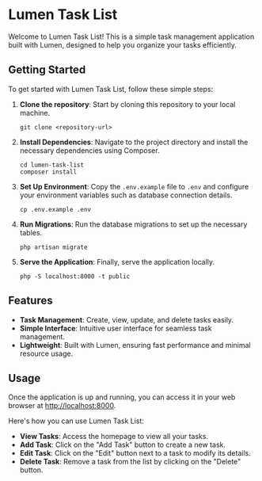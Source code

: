 # Lumen Task List

Welcome to Lumen Task List! This is a simple task management application built with Lumen, designed to help you organize your tasks efficiently.

## Getting Started

To get started with Lumen Task List, follow these simple steps:

1. **Clone the repository**: Start by cloning this repository to your local machine.

    ```
    git clone <repository-url>
    ```

2. **Install Dependencies**: Navigate to the project directory and install the necessary dependencies using Composer.

    ```
    cd lumen-task-list
    composer install
    ```

3. **Set Up Environment**: Copy the `.env.example` file to `.env` and configure your environment variables such as database connection details.

    ```
    cp .env.example .env
    ```

4. **Run Migrations**: Run the database migrations to set up the necessary tables.

    ```
    php artisan migrate
    ```

5. **Serve the Application**: Finally, serve the application locally.

    ```
    php -S localhost:8000 -t public
    ```

## Features

- **Task Management**: Create, view, update, and delete tasks easily.
- **Simple Interface**: Intuitive user interface for seamless task management.
- **Lightweight**: Built with Lumen, ensuring fast performance and minimal resource usage.

## Usage

Once the application is up and running, you can access it in your web browser at [http://localhost:8000](http://localhost:8000).

Here's how you can use Lumen Task List:

- **View Tasks**: Access the homepage to view all your tasks.
- **Add Task**: Click on the "Add Task" button to create a new task.
- **Edit Task**: Click on the "Edit" button next to a task to modify its details.
- **Delete Task**: Remove a task from the list by clicking on the "Delete" button.

